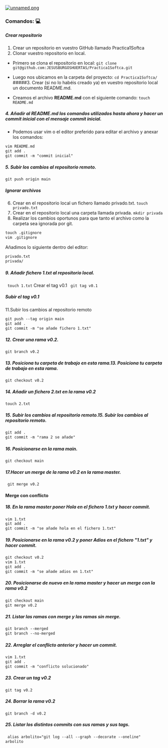 [![unnamed.png](https://i.postimg.cc/G9wMSWMs/unnamed.png)](https://postimg.cc/Cn7HRQpF)

### Comandos: 💻
##### Crear repositorio

1. Crear un repositorio en vuestro GitHub llamado Practica1Softca
2. Clonar vuestro repositorio en local.

- Primero se clona el repositorio en local:
`git clone git@github.com:JESUSBURGOSHUERTAS/Practica1Softca.git`
- Luego nos ubicamos en la carpeta del proyecto:
`cd Practica1Softca/`
#####3. Crear (si no lo habéis creado ya) en vuestro repositorio local  un documento README.md.

- Creamos el archivo **README.md** con el siguiente comando:
`touch README.md`
##### 4. Añadir al README.md los comandos utilizados hasta ahora y hacer un commit inicial con el mensaje commit inicial.

- Podemos usar vim o el editor preferido para editar el archivo y anexar los comandos:
```markdown
vim README.md
git add .
git commit -m "commit inicial"
```
##### 5. Subir los cambios al repositorio remoto.
`git push origin main`
##### Ignorar archivos
6. Crear en el repositorio local un fichero llamado privado.txt.
`touch privado.txt`
7. Crear en el repositorio local una carpeta llamada privada.
`mkdir privada`
8. Realizar los cambios oportunos para que tanto el archivo como la carpeta sea ignorada por git.
```markdown
touch .gitignore
vim .gitignore
```
Añadimos lo siguiente dentro del editor:
```markdown
privado.txt
privada/
```
##### 9. Añadir fichero 1.txt al repositorio local.
` touch 1.txt`
Crear el tag v0.1
` git tag v0.1`

##### Subir el tag v0.1
11.Subir los cambios al repositorio remoto
```markdown
git push --tag origin main
git add .
git commit -m "se añade fichero 1.txt"
```
##### 12. Crear una rama v0.2.
`git branch v0.2`
##### 13. Posiciona tu carpeta de trabajo en esta rama.13. Posiciona tu carpeta de trabajo en esta rama.
`git checkout v0.2`
##### 14. Añadir un fichero 2.txt en la rama v0.2
`touch 2.txt`
##### 15. Subir los cambios al repositorio remoto.15. Subir los cambios al repositorio remoto.
```markdown
git add .
git commit -m "rama 2 se añade"
```
##### 16. Posicionarse en la rama main.
 `git checkout main`
##### 17.Hacer un merge de la rama v0.2 en la rama master.
` git merge v0.2`
#### Merge con conflicto
##### 18. En la rama master poner Hola en el fichero 1.txt y hacer commit.
```markdown
vim 1.txt
git add .
git commit -m "se añade hola en el fichero 1.txt"
```
##### 19. Posicionarse en la rama v0.2 y poner Adios en el fichero "1.txt" y hacer commit.
```markdown
git checkout v0.2
vim 1.txt
git add .
git commit -m "se añade adios en 1.txt"
```
##### 20. Posicionarse de nuevo en la rama master y hacer un merge con la rama v0.2
```markdown
git checkout main
git merge v0.2
```
##### 21. Listar las ramas con merge y las ramas sin merge.
```markdown
git branch --merged
git branch --no-merged
```
##### 22. Arreglar el conflicto anterior y hacer un commit.
```markdown
vim 1.txt
git add .
git commit -m "conflicto solucionado"
```
##### 23. Crear un tag v0.2
`git tag v0.2`
##### 24. Borrar la rama v0.2
`git branch -d v0.2`
##### 25. Listar los distintos commits con sus ramas y sus tags.
```markdown
 alias arbolito="git log --all --graph --decorate --oneline"
arbolito
```
